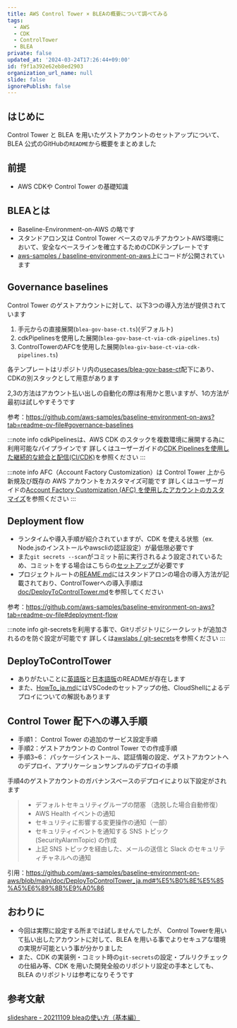 ```yaml
---
title: AWS Control Tower × BLEAの概要について調べてみる
tags:
  - AWS
  - CDK
  - ControlTower
  - BLEA
private: false
updated_at: '2024-03-24T17:26:44+09:00'
id: f9f1a392e62eb8ed2903
organization_url_name: null
slide: false
ignorePublish: false
---
```

## はじめに

Control Tower と BLEA を用いたゲストアカウントのセットアップについて、BLEA 公式のGitHubの`README`から概要をまとめました

## 前提

- AWS CDKや Control Tower の基礎知識

## BLEAとは

- Baseline-Environment-on-AWS の略です
- スタンドアロン又は Control Tower ベースのマルチアカウントAWS環境において、安全なベースラインを確立するためのCDKテンプレートです
- [aws-samples / baseline-environment-on-aws](https://github.com/aws-samples/baseline-environment-on-aws)上にコードが公開されています

## Governance baselines

Control Tower のゲストアカウントに対して、以下3つの導入方法が提供されています

1. 手元からの直接展開(`blea-gov-base-ct.ts`)(デフォルト)
2. cdkPipelinesを使用した展開(`blea-gov-base-ct-via-cdk-pipelines.ts`)
3. ControlTowerのAFCを使用した展開(`blea-giv-base-ct-via-cdk-pipelines.ts`)

各テンプレートはリポジトリ内の[usecases/blea-gov-base-ct](https://github.com/aws-samples/baseline-environment-on-aws/tree/main/usecases/blea-gov-base-ct)配下にあり、CDKの別スタックとして用意があります

2,3の方法はアカウント払い出しの自動化の際は有用かと思いますが、1の方法が最初は試しやすそうです

参考：<https://github.com/aws-samples/baseline-environment-on-aws?tab=readme-ov-file#governance-baselines>

:::note info
cdkPipelinesは、AWS CDK のスタックを複数環境に展開する為に利用可能なパイプラインです
詳しくはユーザーガイドの[CDK Pipelinesを使用した継続的な統合と配信(CI/CDK)](https://docs.aws.amazon.com/ja_jp/cdk/v2/guide/cdk_pipeline.html)を参照ください
:::

:::note info
AFC（Account Factory Customization）は Control Tower 上から新規及び既存の AWS アカウントをカスタマイズ可能です
詳しくはユーザーガイドの[Account Factory Customization (AFC) を使用したアカウントのカスタマイズ](https://docs.aws.amazon.com/ja_jp/controltower/latest/userguide/af-customization-page.html)を参照ください
:::

## Deployment flow

- ランタイムや導入手順が紹介されていますが、CDK を使える状態（ex. Node.jsのインストールやawscliの認証設定）が最低限必要です
- また`git secrets --scan`がコミット前に実行されるよう設定されているため、コミットをする場合はこちらの[セットアップ](https://github.com/aws-samples/baseline-environment-on-aws/blob/main/doc/HowTo.md#git-pre-commit-hook-setup)が必要です
- プロジェクトルートの[REAME.md](https://github.com/aws-samples/baseline-environment-on-aws/blob/main/README.md)にはスタンドアロンの場合の導入方法が記載されており、ControlTowerへの導入手順は[doc/DeployToControlTower.md](https://github.com/aws-samples/baseline-environment-on-aws/blob/main/doc/DeployToControlTower.md)を参照してください

参考：<https://github.com/aws-samples/baseline-environment-on-aws?tab=readme-ov-file#deployment-flow>

:::note info
git-secretsを利用する事で、Gitリポジトリにシークレットが追加されるのを防ぐ設定が可能です
詳しくは[awslabs / git-secrets](https://github.com/awslabs/git-secrets)を参照ください
:::

## DeployToControlTower

- ありがたいことに[英語版](https://github.com/aws-samples/baseline-environment-on-aws/blob/main/doc/DeployToControlTower.md)と[日本語版](https://github.com/aws-samples/baseline-environment-on-aws/blob/main/doc/DeployToControlTower_ja.md)のREADMEが存在します
- また、[HowTo_ja.md](https://github.com/aws-samples/baseline-environment-on-aws/blob/main/doc/HowTo_ja.md)にはVSCodeのセットアップの他、CloudShellによるデプロイについての解説もあります

## Control Tower 配下への導入手順

- 手順1： Control Tower の追加のサービス設定手順
- 手順2：ゲストアカウントの Control Tower での作成手順
- 手順3~6： パッケージインストール、認証情報の設定、ゲストアカウントへのデプロイ、アプリケーションサンプルのデプロイの手順

手順4のゲストアカウントのガバナンスベースのデプロイにより以下設定がされます

> - デフォルトセキュリティグループの閉塞 （逸脱した場合自動修復）
> - AWS Health イベントの通知
> - セキュリティに影響する変更操作の通知（一部）
> - セキュリティイベントを通知する SNS トピック (SecurityAlarmTopic) の作成
> - 上記 SNS トピックを経由した、メールの送信と Slack のセキュリティチャネルへの通知

引用：<https://github.com/aws-samples/baseline-environment-on-aws/blob/main/doc/DeployToControlTower_ja.md#%E5%B0%8E%E5%85%A5%E6%89%8B%E9%A0%86>

## おわりに

- 今回は実際に設定する所までは試しませんでしたが、 Control Towerを用いて払い出したアカウントに対して、BLEA を用いる事でよりセキュアな環境の実現が可能という事が分かりました
- また、CDK の実装例・コミット時の`git-secrets`の設定・プルリクチェックの仕組み等、CDK を用いた開発全般のリポジトリ設定の手本としても、 BLEA のリポジトリは参考になりそうです

## 参考文献

[slideshare - 20211109 bleaの使い方（基本編）](https://www.slideshare.net/AmazonWebServicesJapan/20211109-blea)
